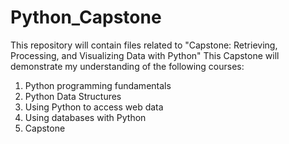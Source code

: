 # Python_Capstone
This repository will contain files related to "Capstone: Retrieving, Processing, and Visualizing Data with Python"
This Capstone will demonstrate my understanding of the following courses:
1. Python programming fundamentals
2. Python Data Structures
3. Using Python to access web data
4. Using databases with Python
5. Capstone
